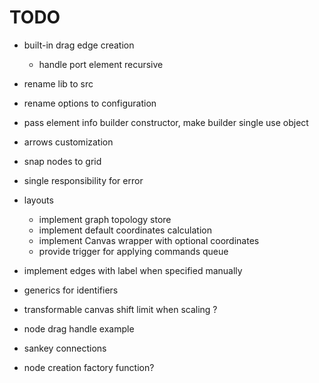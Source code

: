 # TODO

- built-in drag edge creation
  - handle port element recursive
- rename lib to src
- rename options to configuration
- pass element info builder constructor, make builder single use object
- arrows customization
- snap nodes to grid
- single responsibility for error

- layouts

  - implement graph topology store
  - implement default coordinates calculation
  - implement Canvas wrapper with optional coordinates
  - provide trigger for applying commands queue

- implement edges with label when specified manually
- generics for identifiers
- transformable canvas shift limit when scaling ?
- node drag handle example
- sankey connections
- node creation factory function?
